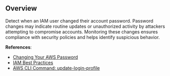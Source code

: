 ## Overview

Detect when an IAM user changed their account password. Password changes may indicate routine updates or unauthorized activity by attackers attempting to compromise accounts. Monitoring these changes ensures compliance with security policies and helps identify suspicious behavior.

**References**:
- [Changing Your AWS Password](https://docs.aws.amazon.com/IAM/latest/UserGuide/id_credentials_passwords_user-change.html)
- [IAM Best Practices](https://docs.aws.amazon.com/IAM/latest/UserGuide/best-practices.html)
- [AWS CLI Command: update-login-profile](https://awscli.amazonaws.com/v2/documentation/api/latest/reference/iam/update-login-profile.html)
